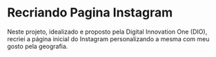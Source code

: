# Recriando Pagina Instagram
Neste projeto, idealizado e proposto pela Digital Innovation One (DIO), recriei a página inicial do Instagram personalizando a mesma com meu gosto pela geografia.

